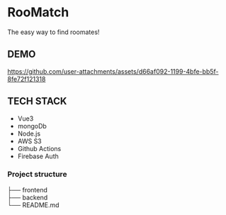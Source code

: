 # RooMatch

The easy way to find roomates!

## DEMO
https://github.com/user-attachments/assets/d66af092-1199-4bfe-bb5f-8fe72f121318

## TECH STACK
- Vue3
- mongoDb
- Node.js
- AWS S3
- Github Actions
- Firebase Auth

### Project structure
├── frontend                   
├── backend                
└── README.md
